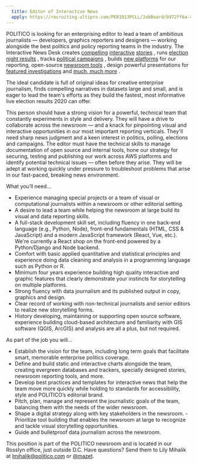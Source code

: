```yaml
---
  title: Editor of Interactive News
  apply: https://recruiting.ultipro.com/PER1013PCLL/JobBoard/b972ff6a-41b7-4e97-9c71-273c2595c77d/OpportunityDetail?opportunityId=33e4fac4-bf80-445c-8d16-f53d6d780af3
---
```


POLITICO is looking for an enterprising editor to lead a team of ambitious journalists — developers, graphics reporters and designers — working alongside the best politics and policy reporting teams in the industry. The Interactive News Desk creates [compelling](https://www.politico.com/interactives/2019/2020-democrats-spanish-translation/) [interactive](https://www.politico.com/interactives/2019/election-security-americas-voting-machines/)   [stories](https://www.politico.com/interactives/2019/joe-biden-online-fundraising-actblue/) , runs [election night results](https://www.politico.com/election-results/2018/texas/) , tracks [political campaigns](https://www.politico.com/2020-election/candidates-views-on-the-issues/michael-bennet/) , builds [new platforms](https://www.politico.com/2020-election/live-updates-and-analysis/democratic-debate-night-two-miami/?v=analysis)  for our reporting, open-source [newsroom tools](https://github.com/The-Politico/gootenberg) , design powerful presentations for [featured investigations](https://www.politico.com/interactives/2018/trump-russia-investigation-ties/)  and [much, much more](https://www.politico.com/news/interactives) .

The ideal candidate is full of original ideas for creative enterprise journalism, finds compelling narratives in datasets large and small, and is eager to lead the team's efforts as they build the fastest, most informative live election results 2020 can offer.

This person should have a strong vision for a powerful, technical team that constantly experiments in style and delivery. They will have a drive to collaborate across the newsroom — and a knack for pinpointing visual and interactive opportunities in our most important reporting verticals. They'll need sharp news judgment and a keen interest in politics, polling, elections and campaigns. The editor must have the technical skills to manage documentation of open source and internal tools, hone our strategy for securing, testing and publishing our work across AWS platforms and identify potential technical issues — often before they arise. They will be adept at working quickly under pressure to troubleshoot problems that arise in our fast-paced, breaking news environment.

What you’ll need...

- Experience managing special projects or a team of visual or computational journalists within a newsroom or other editorial setting.
- A desire to lead a team while helping the newsroom at large build its visual and data reporting skills.
- A full-stack development skill set, including fluency in one back-end language (e.g., Python, Node), front-end fundamentals (HTML, CSS & JavaScript) and a modern JavaScript framework (React, Vue, etc.). We're currently a React shop on the front-end powered by a Python/Django and Node backend.
- Comfort with basic applied quantitative and statistical principles and experience doing data cleaning and analysis in a programming language such as Python or R.
- Minimum four years experience building high quality interactive and graphic features that clearly demonstrate your instincts for storytelling on multiple platforms.
- Strong fluency with data journalism and its published output in copy, graphics and design.
- Clear record of working with non-technical journalists and senior editors to realize new storytelling forms.
- History developing, maintaining or supporting open source software, experience building cloud-based architecture and familiarity with GIS software (QGIS, ArcGIS) and analysis are all a plus, but not required.

As part of the job you will...

- Establish the vision for the team, including long term goals that facilitate smart, memorable enterprise politics coverage.
- Define and build static and interactive charts alongside the team, creating evergreen databases and trackers, specially designed stories, newsroom reporting tools, and more.
- Develop best practices and templates for interactive news that help the team move more quickly while holding to standards for accessibility, style and POLITICO’s editorial brand.
- Pitch, plan, manage and represent the journalistic goals of the team, balancing them with the needs of the wider newsroom.
- Shape a digital strategy along with key stakeholders in the newsroom.
-Prioritize tool building that enables the newsroom at large to recognize and tackle visual storytelling opportunities.
- Guide and bulletproof data journalism across the newsroom.

This position is part of the POLITICO newsroom and is located in our Rosslyn office, just outside D.C. Have questions? Send them to Lily Mihalik at  [lmihalik@politico.com](mailto:lmihalik@politico.com) or [@mazet](https://twitter.com/mazet).

